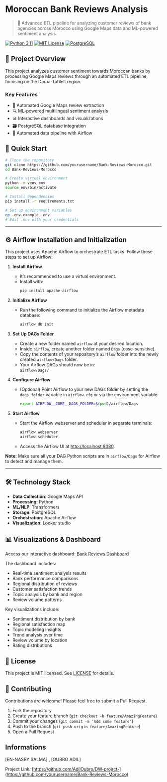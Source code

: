 # Moroccan Bank Reviews Analysis

> 🏦 Advanced ETL pipeline for analyzing customer reviews of bank agencies across Morocco using Google Maps data and ML-powered sentiment analysis.

[![Python 3.11](https://img.shields.io/badge/Python-3.11-blue.svg)](https://www.python.org/downloads/)
[![MIT License](https://img.shields.io/badge/License-MIT-green.svg)](https://choosealicense.com/licenses/mit/)
[![PostgreSQL](https://img.shields.io/badge/PostgreSQL-14+-blue.svg)](https://www.postgresql.org/)

## 🎯 Project Overview

This project analyzes customer sentiment towards Moroccan banks by processing Google Maps reviews through an automated ETL pipeline, focusing on the Daraa-Tafilelt region.

### Key Features

- 🤖 Automated Google Maps review extraction
- 🔍 ML-powered multilingual sentiment analysis
- 📊 Interactive dashboards and visualizations
- 🗃️ PostgreSQL database integration
- 🔄 Automated data pipeline with Airflow

## 🚀 Quick Start

```bash
# Clone the repository
git clone https://github.com/yourusername/Bank-Reviews-Morocco.git
cd Bank-Reviews-Morocco

# Create virtual environment
python -m venv env
source env/bin/activate

# Install dependencies
pip install -r requirements.txt

# Set up environment variables
cp .env.example .env
# Edit .env with your credentials
```
---

## ⚙️ Airflow Installation and Initialization

This project uses Apache Airflow to orchestrate ETL tasks. Follow these steps to set up Airflow:

1. **Install Airflow**  
   - It’s recommended to use a virtual environment.  
   - Install with:
     ```bash
     pip install apache-airflow
     ```

2. **Initialize Airflow**  
   - Run the following command to initialize the Airflow metadata database:
     ```bash
     airflow db init
     ```

3. **Set Up DAGs Folder**  
   - Create a new folder named `airflow` at your desired location.
   - Inside `airflow`, create another folder named `Dags` (case-sensitive).
   - Copy the contents of your repository’s `airflow` folder into the newly created `airflow/Dags` folder.
   - Your Airflow DAGs should now be in:  
     `airflow/Dags/`

4. **Configure Airflow**  
   - (Optional) Point Airflow to your new DAGs folder by setting the `dags_folder` variable in `airflow.cfg` or via the environment variable:
     ```bash
     export AIRFLOW__CORE__DAGS_FOLDER=$(pwd)/airflow/Dags
     ```

5. **Start Airflow**  
   - Start the Airflow webserver and scheduler in separate terminals:
     ```bash
     airflow webserver
     airflow scheduler
     ```
   - Access the Airflow UI at [http://localhost:8080](http://localhost:8080).

**Note:** Make sure all your DAG Python scripts are in `airflow/Dags` for Airflow to detect and manage them.

---

## 🛠️ Technology Stack

- **Data Collection**: Google Maps API
- **Processing**: Python
- **ML/NLP**: Transformers
- **Storage**: PostgreSQL
- **Orchestration**: Apache Airflow
- **Visualization**: Looker studio

## 📊 Visualizations & Dashboard

Access our interactive dashboard: [Bank Reviews Dashboard](https://lookerstudio.google.com/reporting/a391b1ac-d8ac-4d24-8773-7ec4c162b78a)

The dashboard includes:
- Real-time sentiment analysis results
- Bank performance comparisons
- Regional distribution of reviews
- Customer satisfaction trends
- Topic analysis by bank and region
- Review volume patterns

Key visualizations include:
- Sentiment distribution by bank
- Regional satisfaction map
- Topic modeling insights
- Trend analysis over time
- Review volume by location
- Rating distributions


## 📝 License

This project is MIT licensed. See [LICENSE](LICENSE) for details.

## 🤝 Contributing

Contributions are welcome! Please feel free to submit a Pull Request.

1. Fork the repository
2. Create your feature branch (`git checkout -b feature/AmazingFeature`)
3. Commit your changes (`git commit -m 'Add some feature'`)
4. Push to the branch (`git push origin feature/AmazingFeature`)
5. Open a Pull Request

## Informations
[EN-NASRY SALMA] , [OUBRO ADIL]

Project Link: [https://github.com/AdilOubro/DW-projrct-](https://github.com/yourusername/Bank-Reviews-Morocco)
